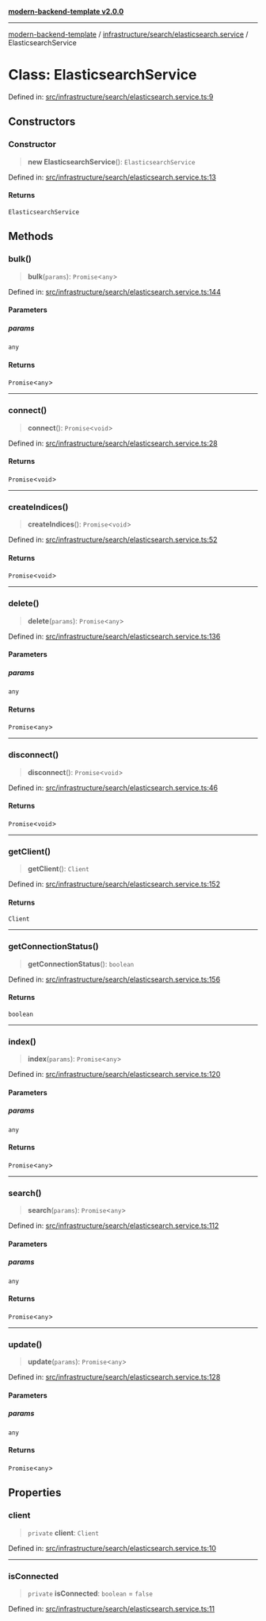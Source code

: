 [**modern-backend-template v2.0.0**](../../../../README.md)

***

[modern-backend-template](../../../../modules.md) / [infrastructure/search/elasticsearch.service](../README.md) / ElasticsearchService

# Class: ElasticsearchService

Defined in: [src/infrastructure/search/elasticsearch.service.ts:9](https://github.com/maemreyo/saas-4cus-nodejs/blob/2a5b3f3aa11335dfa561e80e1feabb8e6084261e/src/infrastructure/search/elasticsearch.service.ts#L9)

## Constructors

### Constructor

> **new ElasticsearchService**(): `ElasticsearchService`

Defined in: [src/infrastructure/search/elasticsearch.service.ts:13](https://github.com/maemreyo/saas-4cus-nodejs/blob/2a5b3f3aa11335dfa561e80e1feabb8e6084261e/src/infrastructure/search/elasticsearch.service.ts#L13)

#### Returns

`ElasticsearchService`

## Methods

### bulk()

> **bulk**(`params`): `Promise`\<`any`\>

Defined in: [src/infrastructure/search/elasticsearch.service.ts:144](https://github.com/maemreyo/saas-4cus-nodejs/blob/2a5b3f3aa11335dfa561e80e1feabb8e6084261e/src/infrastructure/search/elasticsearch.service.ts#L144)

#### Parameters

##### params

`any`

#### Returns

`Promise`\<`any`\>

***

### connect()

> **connect**(): `Promise`\<`void`\>

Defined in: [src/infrastructure/search/elasticsearch.service.ts:28](https://github.com/maemreyo/saas-4cus-nodejs/blob/2a5b3f3aa11335dfa561e80e1feabb8e6084261e/src/infrastructure/search/elasticsearch.service.ts#L28)

#### Returns

`Promise`\<`void`\>

***

### createIndices()

> **createIndices**(): `Promise`\<`void`\>

Defined in: [src/infrastructure/search/elasticsearch.service.ts:52](https://github.com/maemreyo/saas-4cus-nodejs/blob/2a5b3f3aa11335dfa561e80e1feabb8e6084261e/src/infrastructure/search/elasticsearch.service.ts#L52)

#### Returns

`Promise`\<`void`\>

***

### delete()

> **delete**(`params`): `Promise`\<`any`\>

Defined in: [src/infrastructure/search/elasticsearch.service.ts:136](https://github.com/maemreyo/saas-4cus-nodejs/blob/2a5b3f3aa11335dfa561e80e1feabb8e6084261e/src/infrastructure/search/elasticsearch.service.ts#L136)

#### Parameters

##### params

`any`

#### Returns

`Promise`\<`any`\>

***

### disconnect()

> **disconnect**(): `Promise`\<`void`\>

Defined in: [src/infrastructure/search/elasticsearch.service.ts:46](https://github.com/maemreyo/saas-4cus-nodejs/blob/2a5b3f3aa11335dfa561e80e1feabb8e6084261e/src/infrastructure/search/elasticsearch.service.ts#L46)

#### Returns

`Promise`\<`void`\>

***

### getClient()

> **getClient**(): `Client`

Defined in: [src/infrastructure/search/elasticsearch.service.ts:152](https://github.com/maemreyo/saas-4cus-nodejs/blob/2a5b3f3aa11335dfa561e80e1feabb8e6084261e/src/infrastructure/search/elasticsearch.service.ts#L152)

#### Returns

`Client`

***

### getConnectionStatus()

> **getConnectionStatus**(): `boolean`

Defined in: [src/infrastructure/search/elasticsearch.service.ts:156](https://github.com/maemreyo/saas-4cus-nodejs/blob/2a5b3f3aa11335dfa561e80e1feabb8e6084261e/src/infrastructure/search/elasticsearch.service.ts#L156)

#### Returns

`boolean`

***

### index()

> **index**(`params`): `Promise`\<`any`\>

Defined in: [src/infrastructure/search/elasticsearch.service.ts:120](https://github.com/maemreyo/saas-4cus-nodejs/blob/2a5b3f3aa11335dfa561e80e1feabb8e6084261e/src/infrastructure/search/elasticsearch.service.ts#L120)

#### Parameters

##### params

`any`

#### Returns

`Promise`\<`any`\>

***

### search()

> **search**(`params`): `Promise`\<`any`\>

Defined in: [src/infrastructure/search/elasticsearch.service.ts:112](https://github.com/maemreyo/saas-4cus-nodejs/blob/2a5b3f3aa11335dfa561e80e1feabb8e6084261e/src/infrastructure/search/elasticsearch.service.ts#L112)

#### Parameters

##### params

`any`

#### Returns

`Promise`\<`any`\>

***

### update()

> **update**(`params`): `Promise`\<`any`\>

Defined in: [src/infrastructure/search/elasticsearch.service.ts:128](https://github.com/maemreyo/saas-4cus-nodejs/blob/2a5b3f3aa11335dfa561e80e1feabb8e6084261e/src/infrastructure/search/elasticsearch.service.ts#L128)

#### Parameters

##### params

`any`

#### Returns

`Promise`\<`any`\>

## Properties

### client

> `private` **client**: `Client`

Defined in: [src/infrastructure/search/elasticsearch.service.ts:10](https://github.com/maemreyo/saas-4cus-nodejs/blob/2a5b3f3aa11335dfa561e80e1feabb8e6084261e/src/infrastructure/search/elasticsearch.service.ts#L10)

***

### isConnected

> `private` **isConnected**: `boolean` = `false`

Defined in: [src/infrastructure/search/elasticsearch.service.ts:11](https://github.com/maemreyo/saas-4cus-nodejs/blob/2a5b3f3aa11335dfa561e80e1feabb8e6084261e/src/infrastructure/search/elasticsearch.service.ts#L11)
